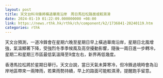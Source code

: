 ```yaml
---
layout: post
title: 天文台料冷鋒將橫過華南沿岸　周日馬拉松路面或較濕滑
date: 2024-01-19 01:22:09.000000000 +08:00
link: https://news.rthk.hk/rthk/ch/component/k2/1736841-20240119.htm
categories: rthk
---
```


天文台預測，一道冷鋒會在星期六晚至星期日早上橫過華南沿岸，星期日北風增強，氣溫顯著下降，受強烈冬季季候風及高空擾動影響，隨後一兩日進一步轉冷，星期二和星期三市區最低氣溫降至9度左右，新界再低幾度。

香港馬拉松將於星期日舉行。天文台說，當日天氣未算寒冷，但冷鋒過境時會為沿岸地區帶來一兩陣雨，若果雨勢持續，早上的路面可能較濕滑，提醒跑手留意。
